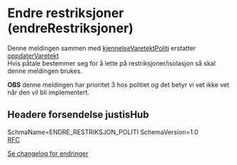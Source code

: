 # Endre restriksjoner (endreRestriksjoner)
Denne meldingen sammen med [kjennelseVaretektPoliti](../kjennelseVaretektPoliti/readme.md) erstatter [oppdaterVaretekt](../oppdatervaretekt/readme.md)  
Hvis påtale bestemmer seg for å lette på restriksjoner/isolasjon så skal denne meldingen brukes.

**OBS** denne meldingen har prioritet 3 hos politiet og det betyr vi vet ikke vet når den vil bli implementert.

## Headere forsendelse justisHub
SchmaName=ENDRE_RESTRIKSJON_POLITI
SchemaVersion=1.0  
[RFC](../../../rfc/MessageName-header.md)

[Se changelog for endringer](changelog.md)

